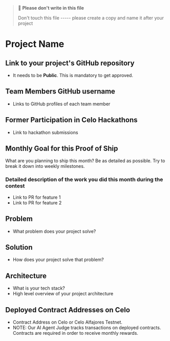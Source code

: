 > 🚨 **Please don't write in this file**
>
> Don't touch this file ----- please create a copy and name it after your project

# Project Name

## Link to your project's GitHub repository

- It needs to be **Public**. This is mandatory to get approved.

## Team Members GitHub username

- Links to GitHub profiles of each team member

## Former Participation in Celo Hackathons

- Link to hackathon submissions

## Monthly Goal for this Proof of Ship

What are you planning to ship this month? Be as detailed as possible. Try to break it down into weekly milestones.

### Detailed description of the work you did this month during the contest

- Link to PR for feature 1
- Link to PR for feature 2

## Problem

- What problem does your project solve?

## Solution

- How does your project solve that problem?

## Architecture

- What is your tech stack?
- High level overview of your project architecture

## Deployed Contract Addresses on Celo

- Contract Address on Celo or Celo Alfajores Testnet.
- NOTE: Our AI Agent Judge tracks transactions on deployed contracts. Contracts are required in order to receive monthly rewards.

